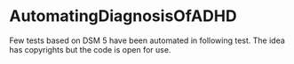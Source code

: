 # AutomatingDiagnosisOfADHD
Few tests based on DSM 5 have been automated in following test. The idea has copyrights but the code is open for use.
